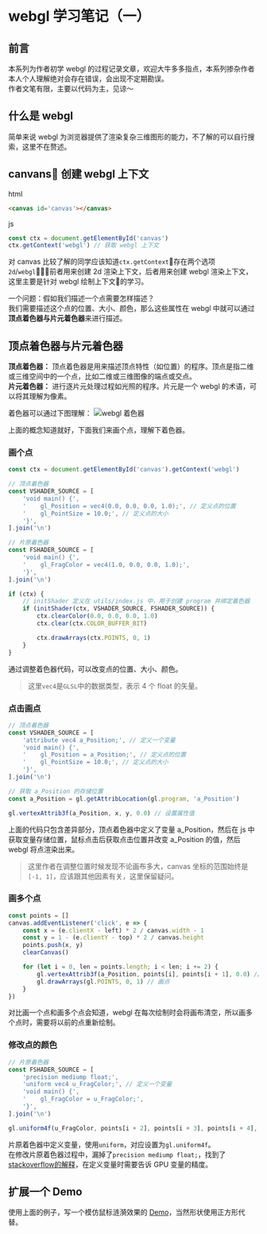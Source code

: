 # webgl 学习笔记（一）
## 前言
本系列为作者初学 webgl 的过程记录文章，欢迎大牛多多指点，本系列掺杂作者本人个人理解绝对会存在错误，会出现不定期勘误。  
作者文笔有限，主要以代码为主，见谅～

## 什么是 webgl
简单来说 webgl 为浏览器提供了渲染复杂三维图形的能力，不了解的可以自行搜索，这里不在赘述。

## canvans 创建 webgl 上下文
html
```html
<canvas id='canvas'></canvas>
```

js
```js
const ctx = document.getElementById('canvas')
ctx.getContext('webgl') // 获取 webgl 上下文
```

对 canvas 比较了解的同学应该知道`ctx.getContext`存在两个选项`2d`/`webgl`，前者用来创建 2d 渲染上下文，后者用来创建 webgl 渲染上下文，这里主要是针对 webgl 绘制上下文的学习。  

一个问题：假如我们描述一个点需要怎样描述？  
我们需要描述这个点的位置、大小、颜色，那么这些属性在 webgl 中就可以通过**顶点着色器与片元着色器**来进行描述。

## 顶点着色器与片元着色器
**顶点着色器：** 顶点着色器是用来描述顶点特性（如位置）的程序。顶点是指二维或三维空间中的一个点，比如二维或三维图像的端点或交点。  
**片元着色器：** 进行逐片元处理过程如光照的程序。片元是一个 webgl 的术语，可以将其理解为像素。

着色器可以通过下图理解：
![webgl 着色器]()

上面的概念知道就好，下面我们来画个点，理解下着色器。

### 画个点

```js
const ctx = document.getElementById('canvas').getContext('webgl')

// 顶点着色器
const VSHADER_SOURCE = [
    'void main() {',
    '    gl_Position = vec4(0.0, 0.0, 0.0, 1.0);', // 定义点的位置
    '    gl_PointSize = 10.0;', // 定义点的大小
    '}',
].join('\n')

// 片原着色器
const FSHADER_SOURCE = [
    'void main() {',
    '    gl_FragColor = vec4(1.0, 0.0, 0.0, 1.0);',
    '}',
].join('\n')

if (ctx) {
    // initShader 定义在 utils/index.js 中，用于创建 program 并绑定着色器
    if (initShader(ctx, VSHADER_SOURCE, FSHADER_SOURCE)) {
        ctx.clearColor(0.0, 0.0, 0.0, 1.0)
        ctx.clear(ctx.COLOR_BUFFER_BIT)

        ctx.drawArrays(ctx.POINTS, 0, 1)
    }
}
```
通过调整着色器代码，可以改变点的位置、大小、颜色。
> 这里`vec4`是`GLSL`中的数据类型，表示 4 个 float 的矢量。

### 点击画点
```js
// 顶点着色器
const VSHADER_SOURCE = [
    'attribute vec4 a_Position;', // 定义一个变量
    'void main() {',
    '    gl_Position = a_Position;', // 定义点的位置
    '    gl_PointSize = 10.0;', // 定义点的大小
    '}',
].join('\n')

// 获取 a_Position 的存储位置
const a_Position = gl.getAttribLocation(gl.program, 'a_Position')

gl.vertexAttrib3f(a_Position, x, y, 0.0) // 设置属性值
```

上面的代码只包含差异部分，顶点着色器中定义了变量 a_Position，然后在 js 中获取变量存储位置，鼠标点击后获取点击位置并改变 a_Position 的值，然后 webgl 将点渲染出来。

> 这里作者在调整位置时候发现不论画布多大，canvas 坐标的范围始终是`[-1, 1]`，应该跟其他因素有关，这里保留疑问。

### 画多个点
```js
const points = []
canvas.addEventListener('click', e => {
    const x = (e.clientX - left) * 2 / canvas.width - 1
    const y = 1 - (e.clientY - top) * 2 / canvas.height
    points.push(x, y)
    clearCanvas()

    for (let i = 0, len = points.length; i < len; i += 2) {
        gl.vertexAttrib3f(a_Position, points[i], points[i + 1], 0.0) // 设置属性值
        gl.drawArrays(gl.POINTS, 0, 1) // 画点
    }
})
```
对比画一个点和画多个点会知道，webgl 在每次绘制时会将画布清空，所以画多个点时，需要将以前的点重新绘制。

### 修改点的颜色
```js
// 片原着色器
const FSHADER_SOURCE = [
    'precision mediump float;',
    'uniform vec4 u_FragColor;', // 定义一个变量
    'void main() {',
    '    gl_FragColor = u_FragColor;',
    '}',
].join('\n')

gl.uniform4f(u_FragColor, points[i + 2], points[i + 3], points[i + 4], 1.0) // 设置颜色属性值
```
片原着色器中定义变量，使用`uniform`，对应设置为`gl.uniform4f`。  
在修改片原着色器过程中，漏掉了`precision mediump float;`，找到了[stackoverflow的解释](https://stackoverflow.com/questions/13780609/what-does-precision-mediump-float-mean)，在定义变量时需要告诉 GPU 变量的精度。

## 扩展一个 Demo
使用上面的例子，写一个模仿鼠标涟漪效果的 [Demo](https://jjjyy.github.io/webgl-note/webgl-tester/%E4%B8%80/5-demo.html)，当然形状使用正方形代替。
